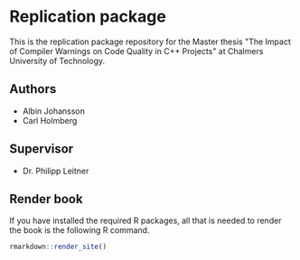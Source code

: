 # Replication package

This is the replication package repository for the Master thesis "The Impact of Compiler Warnings on Code Quality in C++ Projects" at Chalmers University of Technology.

## Authors

* Albin Johansson
* Carl Holmberg

## Supervisor

* Dr. Philipp Leitner

## Render book

If you have installed the required R packages, all that is needed to render the book is the following R command.

```r
rmarkdown::render_site()
```
